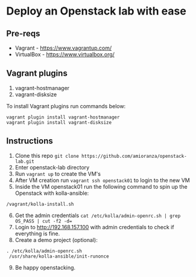 # Deploy an Openstack lab with ease

## Pre-reqs
- Vagrant - https://www.vagrantup.com/
- VirtualBox - https://www.virtualbox.org/

## Vagrant plugins

1. vagrant-hostmanager
2. vagrant-disksize

To install Vagrant plugins run commands below:

```
vagrant plugin install vagrant-hostmanager
vagrant plugin install vagrant-disksize
```

## Instructions

1. Clone this repo `git clone https://github.com/amioranza/openstack-lab.git`
2. Enter openstack-lab directory
3. Run `vagrant up` to create the VM's
4. After VM creation run `vagrant ssh openstack01` to login to the new VM
5. Inside the VM openstack01 run the following command to spin up the Openstack with kolla-ansible:
```
/vagrant/kolla-install.sh
```
6. Get the admin credentials `cat /etc/kolla/admin-openrc.sh | grep OS_PASS | cut -f2 -d=`
7. Login to http://192.168.157.100 with admin credentials to check if everything is fine.
8. Create a demo project (optional):
```
. /etc/kolla/admin-openrc.sh
 /usr/share/kolla-ansible/init-runonce
 ```

9. Be happy openstacking.
